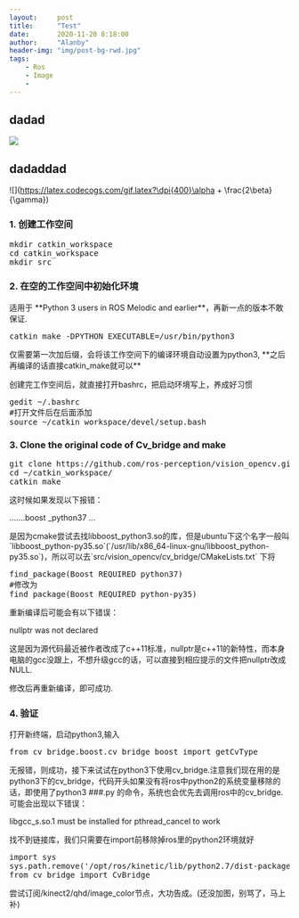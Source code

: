 ```yaml
---
layout:     post
title:      "Test"
date:       2020-11-20 8:18:00
author:     "Alanby"
header-img: "img/post-bg-rwd.jpg"
tags:
    - Ros
    - Image
    - 
---
```



## dadad

![](http://latex.codecogs.com/gif.latex?\\sigma=\sqrt{\frac{1}{n}{\sum_{k=1}^n(x_i-\bar{x})^2}})

## dadaddad
![](https://latex.codecogs.com/gif.latex?\dpi{400}\alpha + \frac{2\beta}{\gamma})
 


<h3>1.  创建工作空间</h3>
<div></div>
<pre class="brush: java; gutter: true">mkdir catkin_workspace
cd catkin_workspace
mkdir src 
</pre>

<h3>2. 在空的工作空间中初始化环境</h3>
<p>适用于 **Python 3 users in ROS Melodic and earlier**，再新一点的版本不敢保证.</p>
<div></div>
<pre class="brush: java; gutter: true">catkin_make -DPYTHON_EXECUTABLE=/usr/bin/python3
</pre>

<p>仅需要第一次加后缀，会将该工作空间下的编译环境自动设置为python3, **之后再编译的话直接catkin_make就可以**</p>
<p>创建完工作空间后，就直接打开bashrc，把启动环境写上，养成好习惯</p>
<div></div>
<pre class="brush: java; gutter: true">gedit ~/.bashrc
#打开文件后在后面添加
source ~/catkin_workspace/devel/setup.bash
</pre>

<h3>3. Clone the original code of Cv_bridge and make</h3>
<pre class="brush: java; gutter: true">git clone https://github.com/ros-perception/vision_opencv.git src/vision_opencv
cd ~/catkin_workspace/
catkin_make
</pre>
<p>这时候如果发现以下报错：</p>
<p>.......boost _python37 ... </p>

<p>是因为cmake尝试去找libboost_python3.so的库，但是ubuntu下这个名字一般叫`libboost_python-py35.so`(`/usr/lib/x86_64-linux-gnu/libboost_python-py35.so`)，所以可以去`src/vision_opencv/cv_bridge/CMakeLists.txt` 下将</p>

<div></div>
<pre class="brush: java; gutter: true">find_package(Boost REQUIRED python37)
#修改为
find_package(Boost REQUIRED python-py35)
</pre>

<p>重新编译后可能会有以下错误：</p>
<p>nullptr was not declared</p>

<p>这是因为源代码最近被作者改成了c++11标准，nullptr是c++11的新特性，而本身电脑的gcc没跟上，不想升级gcc的话，可以直接到相应提示的文件把nullptr改成NULL.

修改后再重新编译，即可成功.</p>

<h3>4. 验证</h3>
<p>打开新终端，启动python3,输入</p>
<div></div>
<pre class="brush: java; gutter: true">from cv_bridge.boost.cv_bridge_boost import getCvType
</pre>
<p>无报错，则成功，接下来试试在python3下使用cv_bridge.注意我们现在用的是python3下的cv_bridge，代码开头如果没有将ros中python2的系统变量移除的话，即使用了python3  ###.py 的命令，系统也会优先去调用ros中的cv_bridge.可能会出现以下错误：</p>

<p>libgcc_s.so.1 must be installed for pthread_cancel to work </p>
<p>找不到链接库，我们只需要在import前移除掉ros里的python2环境就好</p>

<div></div>
<pre class="brush: java; gutter: true">import sys
sys.path.remove('/opt/ros/kinetic/lib/python2.7/dist-packages')
from cv_bridge import CvBridge
</pre>

<p>尝试订阅/kinect2/qhd/image_color节点，大功告成。(还没加图，别骂了，马上补)</p>










